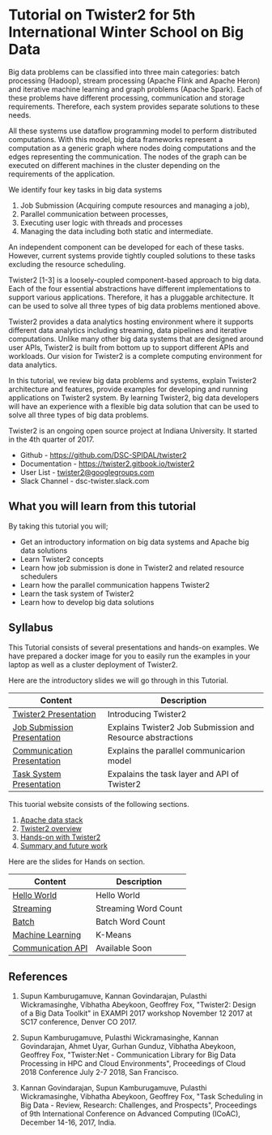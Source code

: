 # Tutorial on Twister2 for 5th International Winter School on Big Data

Big data problems can be classified into three main categories: batch processing (Hadoop), stream processing (Apache Flink and Apache Heron) and iterative machine learning and graph problems (Apache Spark). Each of these problems have different processing, communication and storage requirements. Therefore, each system provides separate solutions to these needs.

All these systems use dataflow programming model to perform distributed computations. With this model, big data frameworks represent a computation as a generic graph where nodes doing computations and the edges representing the communication. The nodes of the graph can be executed on different machines in the cluster depending on the requirements of the application.

We identify four key tasks in big data systems

1. Job Submission (Acquiring compute resources and managing a job),
2. Parallel communication between processes,
2. Executing user logic with threads and processes
4. Managing the data including both static and intermediate.

An independent component can be developed for each of these tasks. However, current systems provide tightly coupled solutions to these tasks excluding the resource scheduling.

Twister2 [1-3] is a loosely-coupled component-based approach to big data. Each of the four essential abstractions have different implementations to support various applications. Therefore, it has a pluggable architecture. It can be used to solve all three types of big data problems mentioned above.

Twister2 provides a data analytics hosting environment where it supports different data analytics
including streaming, data pipelines and iterative computations. Unlike many other big data systems that are designed around user APIs, Twister2 is built from bottom
up to support different APIs and workloads. Our vision for Twister2 is a complete computing environment for data analytics.


In this tutorial, we review big data problems and systems, explain Twister2 architecture and features,
provide examples for developing and running applications on Twister2 system. By learning Twister2,
big data developers will have an experience with a flexible big data solution that can be used to
solve all three types of big data problems.

Twister2 is an ongoing open source project at Indiana University. It started in the 4th quarter of 2017.

* Github - https://github.com/DSC-SPIDAL/twister2
* Documentation - https://twister2.gitbook.io/twister2
* User List -  twister2@googlegroups.com
* Slack Channel - dsc-twister.slack.com

## What you will learn from this tutorial

By taking this tutorial you will;

 * Get an introductory information on big data systems and Apache big data solutions
 * Learn Twister2 concepts
 * Learn how job submission is done in Twister2 and related resource schedulers
 * Learn how the parallel communication happens Twister2
 * Learn the task system of Twister2
 * Learn how to develop big data solutions


## Syllabus

This Tutorial consists of several presentations and hands-on examples. We have prepared a docker image for you to easily 
run the examples in your laptop as well as a cluster deployment of Twister2.  

Here are the introductory slides we will go through in this Tutorial.

| Content | Description |
| ------------- | ------------- |
| [Twister2 Presentation](https://docs.google.com/presentation/d/1FcoMfEd5g4cwR9K47PwIwvuioPPxdI9xgjVro2ipSTQ/edit?usp=sharing) | Introducing Twister2 |
| [Job Submission Presentation](https://docs.google.com/presentation/d/1Qs-eV9hTgyNRrDSvC5iCc2EmeUKQFtiVlTrTUZpsoAM/edit?usp=sharing)  | Explains Twister2 Job Submission and Resource abstractions  |
| [Communication Presentation](https://docs.google.com/presentation/d/1-rSL3SIFp03YgU8hTJcGMNdSJev8gQwhyTgS3FbYaqk/edit?usp=sharing) | Explains the parallel communicarion model  |
| [Task System Presentation](https://docs.google.com/presentation/d/1CpeBgKcM5NnIB0EdR0L5oWtfZdSG7kNlcEzyZPW8nuI/edit?usp=sharing) | Expalains the task layer and API of Twister2 |

This tuorial website consists of the following sections.

1. [Apache data stack](big-data-stack.md)
2. [Twister2 overview](twister2-overview.md)
3. [Hands-on with Twister2](developing.md)
4. [Summary and future work](conclusion.md)

Here are the slides for Hands on section.

| Content | Description |
| ------------- | ------------- |
| [Hello World](https://docs.google.com/presentation/d/1ZMeO5aofZZNKwoR66N6b4hzSJqlGlbWgZLOq8Ie6vl0/edit?usp=sharing) | Hello World |
| [Streaming](https://docs.google.com/presentation/d/17uDBBlQxqzLx3m_inOM9svYvANCEwF2nN1KUYDoqInM/edit?usp=sharing)  | Streaming Word Count  |
| [Batch](https://docs.google.com/presentation/d/1hpBcy_-m5AuVJJxPdhX_5hnIVB4vUkiB6My0STp-dLA/edit?usp=sharing) | Batch Word Count  |
| [Machine Learning](https://docs.google.com/presentation/d/1-AZXo3KjPEk7E-k7_Z5lSKdPk_9R4D8w9PgNrijQeUU/edit?usp=sharing) | K-Means |
| [Communication API]()| Available Soon|


## References

1. Supun Kamburugamuve, Kannan Govindarajan, Pulasthi Wickramasinghe, Vibhatha Abeykoon, Geoffrey Fox, "Twister2: Design of a Big Data Toolkit" in  EXAMPI 2017 workshop November 12 2017 at SC17  conference, Denver CO 2017.

2. Supun Kamburugamuve, Pulasthi Wickramasinghe, Kannan Govindarajan, Ahmet Uyar, Gurhan Gunduz, Vibhatha Abeykoon, Geoffrey Fox, "Twister:Net - Communication Library for Big Data Processing in HPC and Cloud Environments", Proceedings of Cloud 2018 Conference July 2-7 2018, San Francisco.

3. Kannan Govindarajan, Supun Kamburugamuve, Pulasthi Wickramasinghe, Vibhatha Abeykoon, Geoffrey Fox, "Task Scheduling in Big Data - Review, Research: Challenges, and Prospects", Proceedings of 9th International Conference on Advanced Computing (ICoAC), December 14-16, 2017, India.
